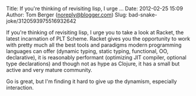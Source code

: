 Title: If you&#39;re thinking of revisiting lisp, I urge ...
Date: 2012-02-25 15:09
Author: Tom Berger (noreply@blogger.com)
Slug: bad-snake-joke/3120593975516932642

If you're thinking of revisiting lisp, I urge you to take a look at
Racket, the latest incarnation of PLT Scheme. Racket gives you the
opportunity to work with pretty much all the best tools and paradigms
modern programming languages can offer (dynamic typing, static typing,
functional, OO, declarative), it is reasonably performant (optimizing
JIT compiler, optional type declarations) and though not as hype as
Clojure, it has a small but active and very mature community.  
  
Go is great, but I'm finding it hard to give up the dynamism, especially
interaction.

